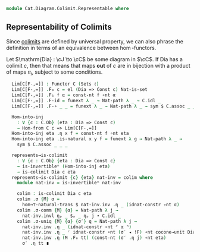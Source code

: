 <!--
```agda
open import Cat.Functor.Hom.Representable
open import Cat.Instances.Shape.Terminal
open import Cat.Diagram.Colimit.Base
open import Cat.Instances.Functor
open import Cat.Functor.Kan.Base
open import Cat.Functor.Compose
open import Cat.Functor.Hom
open import Cat.Prelude

import Cat.Reasoning
```
-->

```agda
module Cat.Diagram.Colimit.Representable where
```

## Representability of Colimits

Since [colimits] are defined by universal property, we can also phrase
the definition in terms of an equivalence between $\hom$-functors.

[colimits]: Cat.Diagram.Colimit.Base.html

<!--
```agda
module _
  {o ℓ}
  {J : Precategory ℓ ℓ} {C : Precategory o ℓ} {Dia : Functor J C}
  where
  private
    module C = Cat.Reasoning C
    open Functor
    open _=>_
    open Corepresentation
    open Colimit
    open is-lan
```
-->

Let $\mathrm{Dia} : \cJ \to \cC$ be some diagram in $\cC$. If
$\mathrm{Dia}$ has a colimit $c$, then that means that maps **out** of
$c$ are in bijection with a product of maps $\pi_i$, subject to some
conditions.

```agda
  Lim[C[F-,=]] : Functor C (Sets ℓ)
  Lim[C[F-,=]] .F₀ c = el (Dia => Const c) Nat-is-set
  Lim[C[F-,=]] .F₁ f α = const-nt f ∘nt α
  Lim[C[F-,=]] .F-id = funext λ _ → Nat-path λ _ → C.idl _
  Lim[C[F-,=]] .F-∘ _ _ = funext λ _ → Nat-path λ _ → sym $ C.assoc _ _ _

  Hom-into-inj
    : ∀ {c : C.Ob} (eta : Dia => Const c)
    → Hom-from C c => Lim[C[F-,=]]
  Hom-into-inj eta .η x f = const-nt f ∘nt eta
  Hom-into-inj eta .is-natural x y f = funext λ g → Nat-path λ _ →
    sym $ C.assoc _ _ _

  represents→is-colimit
    : ∀ {c : C.Ob} {eta : Dia => Const c}
    → is-invertibleⁿ (Hom-into-inj eta)
    → is-colimit Dia c eta
  represents→is-colimit {c} {eta} nat-inv = colim where
    module nat-inv = is-invertibleⁿ nat-inv

    colim : is-colimit Dia c eta
    colim .σ {M} α =
      hom→⊤-natural-trans $ nat-inv.inv .η _ (idnat-constr ∘nt α)
    colim .σ-comm {M} {α} = Nat-path λ j →
      nat-inv.invl ηₚ _ $ₚ _ ηₚ j ∙ C.idl _
    colim .σ-uniq {M} {α} {σ′} q = Nat-path λ j →
      nat-inv.inv .η _ (idnat-constr ∘nt ⌜ α ⌝)                               ≡⟨ ap! q ⟩
      nat-inv.inv .η _ ⌜ idnat-constr ∘nt (σ′ ◂ !F) ∘nt cocone→unit Dia eta ⌝ ≡⟨ ap! (Nat-path λ _ → C.idl _) ⟩
      nat-inv.inv .η (M .F₀ tt) (const-nt (σ′ .η j) ∘nt eta)                  ≡⟨ nat-inv.invr ηₚ _ $ₚ _ ⟩
      σ′ .η tt ∎
```
